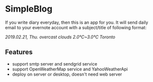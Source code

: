 # SimpleBlog
If you write diary everyday, then this is an app for you.
It will send daily email to your evernote account with a subject/title of following format:

*2019.02.21, Thu. overcast clouds 2.0℃~3.0℃  Toronto*

## Features
* support smtp server and sendgrid service
* support OpenWeatherMap service and YahooWeatherApi
* deploy on server or desktop, doesn't need web server
